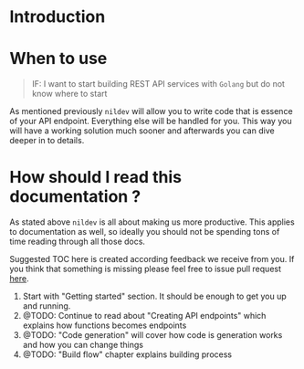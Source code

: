 # Introduction

# When to use

> IF: I want to start building REST API services with `Golang` but do not know where to start

As mentioned previously `nildev` will allow you to write code that is essence of your API endpoint. Everything else will be handled for you. This way you will have a working solution much sooner and afterwards you can dive deeper in to details.

# How should I read this documentation ?

As stated above `nildev` is all about making us more productive. This applies to documentation as well, so ideally you should not be spending tons of time reading through all those docs. 

Suggested TOC here is created according feedback we receive from you. If you think that something is missing please feel free to issue pull request [here](https://github.com/nildev/gitbook).

1. Start with "Getting started" section. It should be enough to get you up and running.
2. @TODO: Continue to read about "Creating API endpoints" which explains how functions becomes endpoints
3. @TODO: "Code generation" will cover how code is generation works and how you can change things
4. @TODO: "Build flow" chapter explains building process